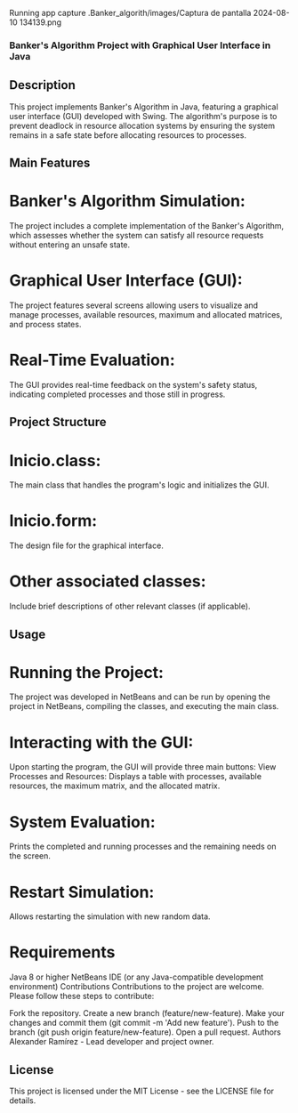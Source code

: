 
Running app capture
.Banker_algorith/images/Captura de pantalla 2024-08-10 134139.png






### Banker's Algorithm Project with Graphical User Interface in Java
## Description
This project implements  Banker's Algorithm in Java, featuring a graphical user interface (GUI) developed with Swing. The algorithm's purpose is to prevent deadlock in resource allocation systems by ensuring the system remains in a safe state before allocating resources to processes.

## Main Features
# Banker's Algorithm Simulation: 
The project includes a complete implementation of the Banker's Algorithm, which assesses whether the system can satisfy all resource requests without entering an unsafe state.
# Graphical User Interface (GUI):
The project features several screens allowing users to visualize and manage processes, available resources, maximum and allocated matrices, and process states.
# Real-Time Evaluation: 
The GUI provides real-time feedback on the system's safety status, indicating completed processes and those still in progress.

## Project Structure

# Inicio.class: 
The main class that handles the program's logic and initializes the GUI.
# Inicio.form: 
The design file for the graphical interface.
# Other associated classes:
Include brief descriptions of other relevant classes (if applicable).

## Usage

# Running the Project:
The project was developed in NetBeans and can be run by opening the project in NetBeans, compiling the classes, and executing the main class.
# Interacting with the GUI: 
Upon starting the program, the GUI will provide three main buttons:
View Processes and Resources: Displays a table with processes, available resources, the maximum matrix, and the allocated matrix.
# System Evaluation:
Prints the completed and running processes and the remaining needs on the screen.
# Restart Simulation:
Allows restarting the simulation with new random data.

# Requirements
Java 8 or higher
NetBeans IDE (or any Java-compatible development environment)
Contributions
Contributions to the project are welcome. Please follow these steps to contribute:

Fork the repository.
Create a new branch (feature/new-feature).
Make your changes and commit them (git commit -m 'Add new feature').
Push to the branch (git push origin feature/new-feature).
Open a pull request.
Authors
Alexander Ramírez - Lead developer and project owner.
## License
This project is licensed under the MIT License - see the LICENSE file for details.

